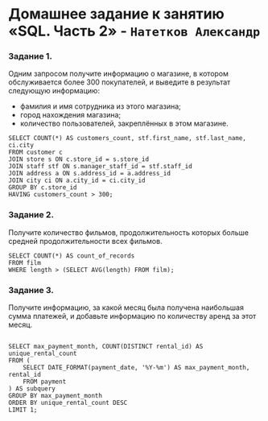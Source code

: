# Домашнее задание к занятию «SQL. Часть 2» - `Натетков Александр`



### Задание 1. 

Одним запросом получите информацию о магазине, в котором обслуживается более 300 покупателей, и выведите в результат следующую информацию:

 - фамилия и имя сотрудника из этого магазина;
 - город нахождения магазина;
 - количество пользователей, закреплённых в этом магазине.

```
SELECT COUNT(*) AS customers_count, stf.first_name, stf.last_name, ci.city
FROM customer c
JOIN store s ON c.store_id = s.store_id
JOIN staff stf ON s.manager_staff_id = stf.staff_id
JOIN address a ON s.address_id = a.address_id
JOIN city ci ON a.city_id = ci.city_id
GROUP BY c.store_id
HAVING customers_count > 300;

```

### Задание 2.

Получите количество фильмов, продолжительность которых больше средней продолжительности всех фильмов.


```
SELECT COUNT(*) AS count_of_records
FROM film
WHERE length > (SELECT AVG(length) FROM film);

```

### Задание 3.

Получите информацию, за какой месяц была получена наибольшая сумма платежей, и добавьте информацию по количеству аренд за этот месяц.

```

SELECT max_payment_month, COUNT(DISTINCT rental_id) AS unique_rental_count
FROM (
    SELECT DATE_FORMAT(payment_date, '%Y-%m') AS max_payment_month, rental_id
    FROM payment
) AS subquery
GROUP BY max_payment_month
ORDER BY unique_rental_count DESC
LIMIT 1;
```

